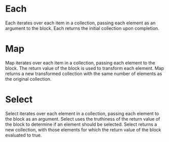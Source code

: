 # Each
Each iterates over each item in a collection, passing each element as an argument to the block. Each returns the initial collection upon completion.


# Map
Map iterates over each item in a collection, passing each element to the block. The return value of the block is used to transform each element. Map returns a new transformed collection with the same number of elements as the original collection.


# Select
Select iterates over each element in a collection, passing each element to the block as an argument. Select uses the truthiness of the return value of the block to determine if an element should be selected. Select returns a new collection, with those elements for which the return value of the block evaluated to true.
